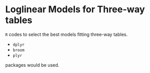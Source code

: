 # Loglinear Models for Three-way tables

`R` codes to select the best models fitting three-way tables.

- `dplyr`
- `broom`
- `plyr`

packages would be used.
